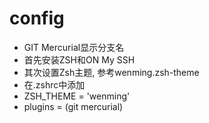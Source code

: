 # config
* GIT Mercurial显示分支名
* 首先安装ZSH和ON My SSH
* 其次设置Zsh主题, 参考wenming.zsh-theme
* 在.zshrc中添加
* ZSH_THEME = 'wenming'
* plugins = (git mercurial)
